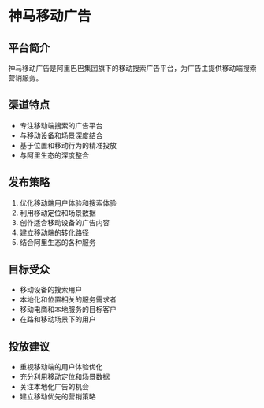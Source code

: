 # 神马移动广告

## 平台简介
神马移动广告是阿里巴巴集团旗下的移动搜索广告平台，为广告主提供移动端搜索营销服务。

## 渠道特点
- 专注移动端搜索的广告平台
- 与移动设备和场景深度结合
- 基于位置和移动行为的精准投放
- 与阿里生态的深度整合

## 发布策略
1. 优化移动端用户体验和搜索体验
2. 利用移动定位和场景数据
3. 创作适合移动设备的广告内容
4. 建立移动端的转化路径
5. 结合阿里生态的各种服务

## 目标受众
- 移动设备的搜索用户
- 本地化和位置相关的服务需求者
- 移动电商和本地服务的目标客户
- 在路和移动场景下的用户

## 投放建议
- 重视移动端的用户体验优化
- 充分利用移动定位和场景数据
- 关注本地化广告的机会
- 建立移动优先的营销策略